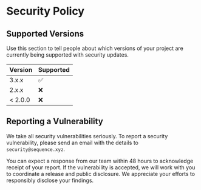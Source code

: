 # Security Policy

## Supported Versions

Use this section to tell people about which versions of your project are
currently being supported with security updates.

| Version | Supported          |
| ------- | ------------------ |
| 3.x.x   | :white_check_mark: |
| 2.x.x   | :x:                |
| < 2.0.0 | :x:                |

## Reporting a Vulnerability

We take all security vulnerabilities seriously. To report a security vulnerability, please send an email with the details to `security@sequence.xyz`.

You can expect a response from our team within 48 hours to acknowledge receipt of your report. If the vulnerability is accepted, we will work with you to coordinate a release and public disclosure. We appreciate your efforts to responsibly disclose your findings.
